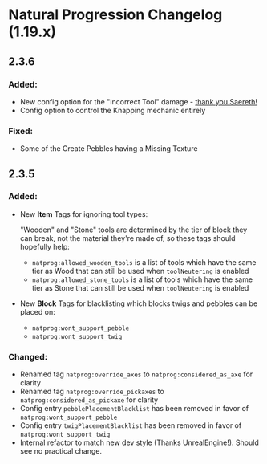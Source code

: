 # Natural Progression Changelog (1.19.x)


## 2.3.6

### Added:

- New config option for the "Incorrect Tool" damage - [thank you Saereth!](https://github.com/oitsjustjose/Natural-Progression/pull/83)
- Config option to control the Knapping mechanic entirely

### Fixed:

- Some of the Create Pebbles having a Missing Texture

## 2.3.5

### Added:

- New **Item** Tags for ignoring tool types:

  "Wooden" and "Stone" tools are determined by the tier of block they can break, not the material they're made of, so
  these tags should hopefully help:
    - `natprog:allowed_wooden_tools` is a list of tools which have the same tier as Wood that can still be used
      when `toolNeutering` is enabled
    - `natprog:allowed_stone_tools` is a list of tools which have the same tier as
      Stone that can still be used when `toolNeutering` is enabled

- New **Block** Tags for blacklisting which blocks twigs and pebbles can be placed on:
    - `natprog:wont_support_pebble`
    - `natprog:wont_support_twig`

### Changed:

- Renamed tag `natprog:override_axes` to `natprog:considered_as_axe` for clarity
- Renamed tag `natprog:override_pickaxes` to `natprog:considered_as_pickaxe` for clarity
- Config entry `pebblePlacementBlacklist` has been removed in favor of `natprog:wont_support_pebble`
- Config entry `twigPlacementBlacklist` has been removed in favor of `natprog:wont_support_twig`
- Internal refactor to match new dev style (Thanks UnrealEngine!). Should see no practical change.